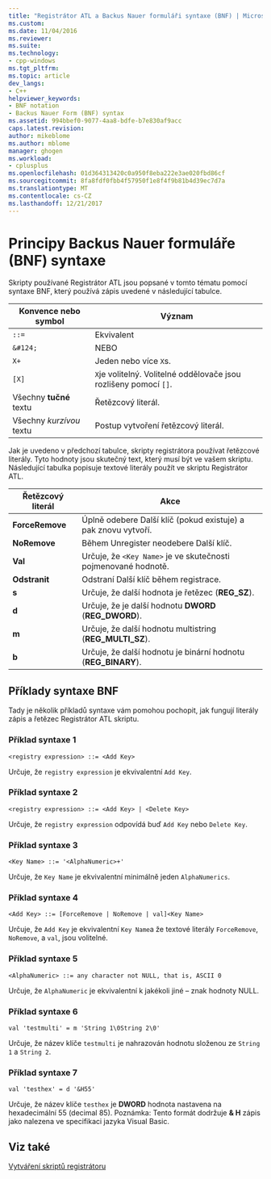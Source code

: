 ```yaml
---
title: "Registrátor ATL a Backus Nauer formuláři syntaxe (BNF) | Microsoft Docs"
ms.custom: 
ms.date: 11/04/2016
ms.reviewer: 
ms.suite: 
ms.technology:
- cpp-windows
ms.tgt_pltfrm: 
ms.topic: article
dev_langs:
- C++
helpviewer_keywords:
- BNF notation
- Backus Nauer Form (BNF) syntax
ms.assetid: 994bbef0-9077-4aa8-bdfe-b7e830af9acc
caps.latest.revision: 
author: mikeblome
ms.author: mblome
manager: ghogen
ms.workload:
- cplusplus
ms.openlocfilehash: 01d364313420c0a950f8eba222e3ae020fbd86cf
ms.sourcegitcommit: 8fa8fdf0fbb4f57950f1e8f4f9b81b4d39ec7d7a
ms.translationtype: MT
ms.contentlocale: cs-CZ
ms.lasthandoff: 12/21/2017
---
```

# <a name="understanding-backus-nauer-form-bnf-syntax"></a>Principy Backus Nauer formuláře (BNF) syntaxe
Skripty používané Registrátor ATL jsou popsané v tomto tématu pomocí syntaxe BNF, který používá zápis uvedené v následující tabulce.  
  
|Konvence nebo symbol|Význam|  
|------------------------|-------------|  
|`::=`|Ekvivalent|  
|`&#124;`|NEBO|  
|`X+`|Jeden nebo více `X`s.|  
|`[X]`|`X`je volitelný. Volitelné oddělovače jsou rozlišeny pomocí `[]`.|  
|Všechny **tučné** textu|Řetězcový literál.|  
|Všechny *kurzívou* textu|Postup vytvoření řetězcový literál.|  
  
 Jak je uvedeno v předchozí tabulce, skripty registrátora používat řetězcové literály. Tyto hodnoty jsou skutečný text, který musí být ve vašem skriptu. Následující tabulka popisuje textové literály použít ve skriptu Registrátor ATL.  
  
|Řetězcový literál|Akce|  
|--------------------|------------|  
|**ForceRemove**|Úplně odebere Další klíč (pokud existuje) a pak znovu vytvoří.|  
|**NoRemove**|Během Unregister neodebere Další klíč.|  
|**Val**|Určuje, že `<Key Name>` je ve skutečnosti pojmenované hodnotě.|  
|**Odstranit**|Odstraní Další klíč během registrace.|  
|**s**|Určuje, že další hodnota je řetězec (**REG_SZ**).|  
|**d**|Určuje, že je další hodnotu **DWORD** (**REG_DWORD**).|  
|**m**|Určuje, že další hodnotu multistring (**REG_MULTI_SZ**).|  
|**b**|Určuje, že další hodnotu je binární hodnotu (**REG_BINARY**).|  
  
## <a name="bnf-syntax-examples"></a>Příklady syntaxe BNF  
 Tady je několik příkladů syntaxe vám pomohou pochopit, jak fungují literály zápis a řetězec Registrátor ATL skriptu.  
  
### <a name="syntax-example-1"></a>Příklad syntaxe 1  
  
```  
<registry expression> ::= <Add Key>  
```  
  
 Určuje, že `registry expression` je ekvivalentní `Add Key`.  
  
### <a name="syntax-example-2"></a>Příklad syntaxe 2  
  
```  
<registry expression> ::= <Add Key> | <Delete Key>  
```  
  
 Určuje, že `registry expression` odpovídá buď `Add Key` nebo `Delete Key`.  
  
### <a name="syntax-example-3"></a>Příklad syntaxe 3  
  
```  
<Key Name> ::= '<AlphaNumeric>+'  
```  
  
 Určuje, že `Key Name` je ekvivalentní minimálně jeden `AlphaNumerics`.  
  
### <a name="syntax-example-4"></a>Příklad syntaxe 4  
  
```  
<Add Key> ::= [ForceRemove | NoRemove | val]<Key Name>  
```  
  
 Určuje, že `Add Key` je ekvivalentní `Key Name`a že textové literály `ForceRemove`, `NoRemove`, a `val`, jsou volitelné.  
  
### <a name="syntax-example-5"></a>Příklad syntaxe 5  
  
```  
<AlphaNumeric> ::= any character not NULL, that is, ASCII 0  
```  
  
 Určuje, že `AlphaNumeric` je ekvivalentní k jakékoli jiné – znak hodnoty NULL.  
  
### <a name="syntax-example-6"></a>Příklad syntaxe 6  
  
```  
val 'testmulti' = m 'String 1\0String 2\0'  
```  
  
 Určuje, že název klíče `testmulti` je nahrazován hodnotu složenou ze `String 1` a `String 2`.  
  
### <a name="syntax-example-7"></a>Příklad syntaxe 7  
  
```  
val 'testhex' = d '&H55'  
```  
  
 Určuje, že název klíče `testhex` je **DWORD** hodnota nastavena na hexadecimální 55 (decimal 85). Poznámka: Tento formát dodržuje **& H** zápis jako nalezena ve specifikaci jazyka Visual Basic.  
  
## <a name="see-also"></a>Viz také  
 [Vytváření skriptů registrátoru](../atl/creating-registrar-scripts.md)

